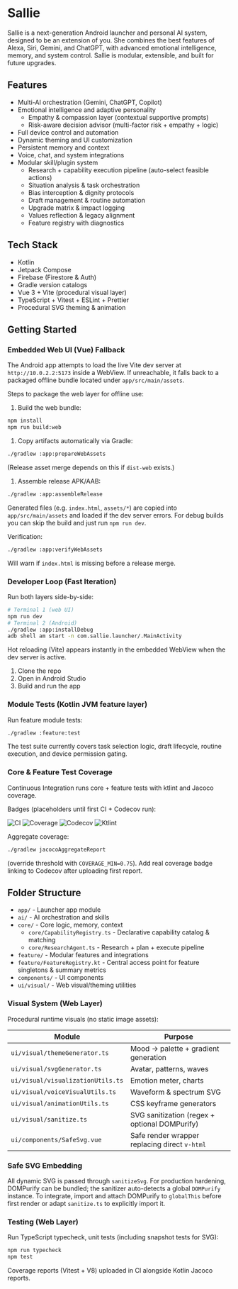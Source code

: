 # Sallie

Sallie is a next-generation Android launcher and personal AI system, designed to be an extension of you. She combines the best features of Alexa, Siri, Gemini, and ChatGPT, with advanced emotional intelligence, memory, and system control. Sallie is modular, extensible, and built for future upgrades.

## Features

- Multi-AI orchestration (Gemini, ChatGPT, Copilot)
- Emotional intelligence and adaptive personality
  - Empathy & compassion layer (contextual supportive prompts)
  - Risk-aware decision advisor (multi-factor risk + empathy + logic)
- Full device control and automation
- Dynamic theming and UI customization
- Persistent memory and context
- Voice, chat, and system integrations
- Modular skill/plugin system
  - Research + capability execution pipeline (auto-select feasible actions)
  - Situation analysis & task orchestration
  - Bias interception & dignity protocols
  - Draft management & routine automation
  - Upgrade matrix & impact logging
  - Values reflection & legacy alignment
  - Feature registry with diagnostics

## Tech Stack

- Kotlin
- Jetpack Compose
- Firebase (Firestore & Auth)
- Gradle version catalogs
- Vue 3 + Vite (procedural visual layer)
- TypeScript + Vitest + ESLint + Prettier
- Procedural SVG theming & animation

## Getting Started

### Embedded Web UI (Vue) Fallback

The Android app attempts to load the live Vite dev server at `http://10.0.2.2:5173` inside a WebView. If unreachable, it falls back to a packaged offline bundle located under `app/src/main/assets`.

Steps to package the web layer for offline use:

1. Build the web bundle:

  ```bash
  npm install
  npm run build:web
  ```

1. Copy artifacts automatically via Gradle:

  ```bash
  ./gradlew :app:prepareWebAssets
  ```

  (Release asset merge depends on this if `dist-web` exists.)

1. Assemble release APK/AAB:

  ```bash
  ./gradlew :app:assembleRelease
  ```

Generated files (e.g. `index.html`, `assets/*`) are copied into `app/src/main/assets` and loaded if the dev server errors. For debug builds you can skip the build and just run `npm run dev`.

Verification:

```bash
./gradlew :app:verifyWebAssets
```

Will warn if `index.html` is missing before a release merge.

### Developer Loop (Fast Iteration)

Run both layers side-by-side:

```bash
# Terminal 1 (web UI)
npm run dev
# Terminal 2 (Android)
./gradlew :app:installDebug
adb shell am start -n com.sallie.launcher/.MainActivity
```

Hot reloading (Vite) appears instantly in the embedded WebView when the dev server is active.

1. Clone the repo
2. Open in Android Studio
3. Build and run the app

### Module Tests (Kotlin JVM feature layer)

Run feature module tests:

```bash
./gradlew :feature:test
```

The test suite currently covers task selection logic, draft lifecycle, routine execution, and device permission gating.

### Core & Feature Test Coverage

Continuous Integration runs core + feature tests with ktlint and Jacoco coverage.

Badges (placeholders until first CI + Codecov run):

![CI](https://img.shields.io/github/actions/workflow/status/your-org/sallie/ci.yml?branch=main)
![Coverage](https://img.shields.io/badge/coverage-aggregate--jacoco-%2300aa88)
![Codecov](https://img.shields.io/badge/codecov-report-blue)
![Ktlint](https://img.shields.io/badge/code%20style-ktlint-blue)

Aggregate coverage:

```bash
./gradlew jacocoAggregateReport
```

(override threshold with `COVERAGE_MIN=0.75`).
Add real coverage badge linking to Codecov after uploading first report.

## Folder Structure

- `app/` - Launcher app module
- `ai/` - AI orchestration and skills
- `core/` - Core logic, memory, context
  - `core/CapabilityRegistry.ts` - Declarative capability catalog & matching
  - `core/ResearchAgent.ts` - Research + plan + execute pipeline
- `feature/` - Modular features and integrations
- `feature/FeatureRegistry.kt` - Central access point for feature singletons & summary metrics
- `components/` - UI components
- `ui/visual/` - Web visual/theming utilities

### Visual System (Web Layer)

Procedural runtime visuals (no static image assets):

| Module | Purpose |
|--------|---------|
| `ui/visual/themeGenerator.ts` | Mood → palette + gradient generation |
| `ui/visual/svgGenerator.ts` | Avatar, patterns, waves |
| `ui/visual/visualizationUtils.ts` | Emotion meter, charts |
| `ui/visual/voiceVisualUtils.ts` | Waveform & spectrum SVG |
| `ui/visual/animationUtils.ts` | CSS keyframe generators |
| `ui/visual/sanitize.ts` | SVG sanitization (regex + optional DOMPurify) |
| `ui/components/SafeSvg.vue` | Safe render wrapper replacing direct `v-html` |

### Safe SVG Embedding

All dynamic SVG is passed through `sanitizeSvg`. For production hardening, DOMPurify can be bundled; the sanitizer auto-detects a global `DOMPurify` instance. To integrate, import and attach DOMPurify to `globalThis` before first render or adapt `sanitize.ts` to explicitly import it.

### Testing (Web Layer)

Run TypeScript typecheck, unit tests (including snapshot tests for SVG):

```bash
npm run typecheck
npm test
```

Coverage reports (Vitest + V8) uploaded in CI alongside Kotlin Jacoco reports.
